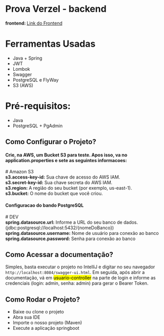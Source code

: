 <h1>Prova Verzel - backend</h1>
<strong>frontend: </strong> <a href="https://github.com/M4TH3US17/verzel_teste">Link do Frontend</a>

<h1>Ferramentas Usadas</h1>
<ul>
  <li>Java + Spring</li>
  <li>JWT</li>
  <li>Lombok</li>
  <li>Swagger</li>
  <li>PostgreSQL e FlyWay</li>
  <li>S3 (AWS)</li>
</ul>

<h1>Pré-requisitos:</h1>
<ul>
<li>Java</li>
<li>PostgreSQL + PgAdmin</li>
</ul>

<h2>Como Configurar o Projeto?</h2>
<h4>Crie, na AWS, um Bucket S3 para teste. Apos isso, va no application.properties e sete as seguintes informacoes:</h4>
<p>
# Amazon S3 <br>
<strong>s3.access-key-id:</strong> Sua chave de acesso do AWS IAM. <br>
<strong>s3.secret-key-id:</strong> Sua chave secreta do AWS IAM. <br>
<strong>s3.region:</strong> A região do seu bucket (por exemplo, us-east-1).  <br>
<strong>s3.bucket:</strong> O nome do bucket que você criou.
</p>

<h4>Configuracao do bando PostgreSQL</h4>
<p>
# DEV<br>
<strong>spring.datasource.url:</strong> Informe a URL do seu banco de dados. (jdbc:postgresql://localhost:5432/{nomeDoBanco})<br>
<strong>spring.datasource.username:</strong> Nome de usuário para conexão ao banco<br>
<strong>spring.datasource.password:</strong> Senha para conexão ao banco
</p>

<h2>Como Acessar a documentação?</h2>
<p>Simples, basta executar o projeto no IntelliJ e digitar
 no seu navegador <code>http://localhost:8084/swagger-ui.html</code>. Em seguida, após abrir 
a documentação, vá em <mark>usuario-controller</mark> na parte de login e informe as credenciais
(login: admin, senha: admin) para gerar o Bearer Token.</p>

<h2>Como Rodar o Projeto?</h2>
<ul>
 <li>Baixe ou clone o projeto</li>
 <li>Abra sua IDE</li>
 <li>Importe o nosso projeto (Maven)</li>
 <li>Execute a aplicação springboot</li>
</ul>
